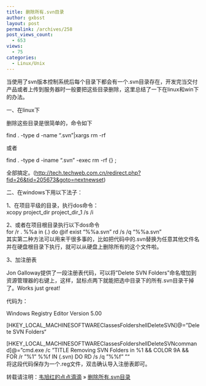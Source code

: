 ```yaml
---
title: 删除所有.svn目录
author: gxbsst
layout: post
permalink: /archives/258
post_views_count:
  - 653
views:
  - 75
categories:
  - Linux/Unix
---
```

当使用了svn版本控制系统后每个目录下都会有一个.svn目录存在，开发完当交付产品或者上传到服务器时一般要把这些目录删除，这里总结了一下在linux和win下的办法。

一、在linux下

删除这些目录是很简单的，命令如下

find . -type d -name &#8220;.svn&#8221;|xargs rm -rf

或者

find . -type d -iname &#8220;.svn&#8221; -exec rm -rf {} ; 

全部搞定。(http://tech.techweb.com.cn/redirect.php?fid=26&tid=205673&goto=nextnewset)

二、在windows下用以下法子：

1、在项目平级的目录，执行dos命令：  
xcopy project\_dir project\_dir_1 /s /i

2、或者在项目根目录执行以下dos命令  
for /r . %%a in (.) do @if exist &#8220;%%a.svn&#8221; rd /s /q &#8220;%%a.svn&#8221;  
其实第二种方法可以用来干很多事的，比如把代码中的.svn替换为任意其他文件名并在硬盘根目录下执行，就可以从硬盘上删除所有的这个文件啦。

3、加注册表

Jon Galloway提供了一段注册表代码，可以将”Delete SVN Folders”命名增加到资源管理器的右键上，这样，鼠标点两下就能把选中目录下的所有.svn目录干掉了。Works just great!

代码为：

Windows Registry Editor Version 5.00

[HKEY\_LOCAL\_MACHINESOFTWAREClassesFoldershellDeleteSVN]@=”Delete SVN Folders“

[HKEY\_LOCAL\_MACHINESOFTWAREClassesFoldershellDeleteSVNcommand]@=”cmd.exe /c ”TITLE Removing SVN Folders in %1 && COLOR 9A && FOR /r ”%1” %%f IN (.svn) DO RD /s /q ”%%f” ”“  
将这段代码保存为一个.reg文件，双击确认导入注册表即可。

转载请注明：[韦旭红的点点滴滴][1] &raquo; [删除所有.svn目录][2]

 [1]: http://www.weixuhong.com
 [2]: http://www.weixuhong.com/archives/258